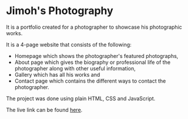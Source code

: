 # Jimoh's Photography
It is a portfolio created for a photographer to showcase his photographic works.

It is a 4-page website that consists of the following:

- Homepage which shows the photographer's featured photographs,
- About page which gives the biography or professional life of the photographer along with other useful information,
- Gallery which has all his works and
- Contact page which contains the different ways to contact the photographer.

The project was done using plain HTML, CSS and JavaScript.

The live link can be found [here](https://jimohphotography.vercel.app/).
